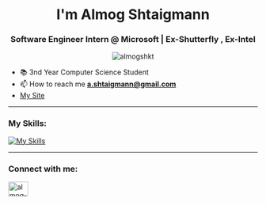 <h1 align="center">I'm Almog Shtaigmann</h1>
<h3 align="center">Software Engineer Intern @ Microsoft | Ex-Shutterfly , Ex-Intel </h3>
<p align="center"> <img src="https://komarev.com/ghpvc/?username=almogshkt&label=Profile%20views&color=29cebc&style=flat" alt="almogshkt" /> </p>

- 📚 3nd Year Computer Science Student
- 📫 How to reach me **a.shtaigmann@gmail.com**
- [My Site](https://almogshkt.github.io/Almog-Shtaigmann/index.html)
___
### My Skills:
[![My Skills](https://skillicons.dev/icons?i=python,flask,kotlin,java,androidstudio,powershell,c,md,github,git,arduino,azure,postman,vscode,linkedin&perline=7)](https://skillicons.dev)
___
<h3 align="left">Connect with me:</h3>
<p align="left">
<a href="https://www.linkedin.com/in/almog-shtaigmann/" target="blank"><img align="center" src="https://raw.githubusercontent.com/rahuldkjain/github-profile-readme-generator/master/src/images/icons/Social/linked-in-alt.svg" alt="almog-shtaigmann" height="30" width="40" /></a>
</p>
